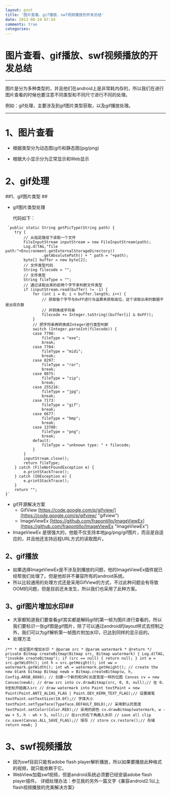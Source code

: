 ```yaml
---
layout: post
title: '图片查看、gif播放、swf视频播放的开发总结'
date: 2013-08-24 07:54
comments: true
categories: 
---
```

# 图片查看、gif播放、swf视频播放的开发总结 #

----------
图片是分为多种类型的，并且他们在android上是非常耗内存的，所以我们在进行图片查看的时候也要注意不同类型和不同尺寸进行不同的处理。

例如：gif处理，主要涉及到gif图片类型获取，以及gif播放处理。

----------
# 1、图片查看 #

- 根据类型分为动态图(gif)和静态图(jpg/png)

- 根据大小显示分为正常显示和Web显示


# 2、gif处理 #

##1、gif图片类型 ##

- gif图片类型处理

	代码如下：

<!-- more -->

	 `public static String getPicType(String path) {
		try {
			// 从指定路径下读取一个文件
			FileInputStream inputStream = new FileInputStream(path);
			Log.d(TAG,"file path:"+Environment.getExternalStorageDirectory()
					.getAbsolutePath() + " path = "+path);
			byte[] buffer = new byte[2];
			// 文件类型代码
			String filecode = "";
			// 文件类型
			String fileType = "";
			// 通过读取出来的前两个字节来判断文件类型
			if (inputStream.read(buffer) != -1) {
				for (int i = 0; i < buffer.length; i++) {
					// 获取每个字节与0xFF进行与运算来获取高位，这个读取出来的数据不是出现负数
					// 并转换成字符串
					filecode += Integer.toString((buffer[i] & 0xFF));
				}
				// 把字符串再转换成Integer进行类型判断
				switch (Integer.parseInt(filecode)) {
				case 7790:
					fileType = "exe";
					break;
				case 7784:
					fileType = "midi";
					break;
				case 8297:
					fileType = "rar";
					break;
				case 8075:
					fileType = "zip";
					break;
				case 255216:
					fileType = "jpg";
					break;
				case 7173:
					fileType = "gif";
					break;
				case 6677:
					fileType = "bmp";
					break;
				case 13780:
					fileType = "png";
					break;
				default:
					fileType = "unknown type: " + filecode;
				}
			}
			inputStream.close();
			return fileType;
		} catch (FileNotFoundException e) {
			e.printStackTrace();
		} catch (IOException e) {
			e.printStackTrace();
		}
		return "";
	}`


- gif开源解决方案
	- GifView [https://code.google.com/p/gifview/](https://code.google.com/p/gifview/ "gifview")
	- ImageViewEx [https://github.com/frapontillo/ImageViewEx](https://github.com/frapontillo/ImageViewEx "ImageViewEx")
- ImageViewEx 是很强大的，他能不仅支持本地jpg/png/gif图片，而且是自适应的，并且他还支持远程URL方式的读取图片。

## 2、gif播放 ##

- 如果选择ImageViewEx是不涉及到播放的问题，他的ImageViewEx插件就已经帮我们处理了。但是他却并不兼容所有的android系统。
- 所以比较通用的处理方式还是采用GifView的方式，不过此种问题会有导致OOM的问题，但是目前还未发生，所以我们也采用了此种方案。

## 3、gif图片增加水印##

- 大家都知道我们要查看gif其实都是解码gif的第一帧为图片进行查看的，所以我们要标识一张gif图是gif图片，除了可以通过android的layout样式去控制之外，我们可以为gif解析第一帧图片附加水印，已达到同样的显示目的。
- 处理方法


`/**
     * 给定图片增加水印
     * @param src
     * @param watermark
     * @return
     */
    private Bitmap createBitmap(Bitmap src, Bitmap watermark) {
        Log.d(TAG, "invokde createBitmap");
        if (src == null) {
            return null;
        }
        int w = src.getWidth();
        int h = src.getHeight();
        int ww = watermark.getWidth();
        int wh = watermark.getHeight();
        // create the new blank bitmap
        Bitmap newb = Bitmap.createBitmap(w, h, Config.ARGB_8888);
        // 创建一个新的和SRC长度宽度一样的位图
        Canvas cv = new Canvas(newb);
        // draw src into
        cv.drawBitmap(src, 0, 0, null);// 在 0，0坐标开始画入src
        // draw watermark into
        Paint textPaint = new Paint(Paint.ANTI_ALIAS_FLAG
                | Paint.DEV_KERN_TEXT_FLAG);// 设置画笔
        textPaint.setTextSize(10.0f);// 字体大小
        textPaint.setTypeface(Typeface.DEFAULT_BOLD);// 采用默认的宽度
        textPaint.setColor(Color.RED);// 采用的颜色
        cv.drawBitmap(watermark, w - ww + 5, h - wh + 5, null);// 在src的右下角画入水印
        // save all clip
        cv.save(Canvas.ALL_SAVE_FLAG);// 保存
        // store
        cv.restore();// 存储
        return newb;
    }`

# 3、swf视频播放 #

- 因为swf目前只能有adobe flash player解析播放，所以如果要播放此种格式的视频，就只能依赖于它。
- WebView加载swf视频，但是android系统必须要已经安装adobe flash player插件。
详细处理办法：参见我的另外一篇文字《兼容android2.1以上flash视频播放的完美解决方案》

